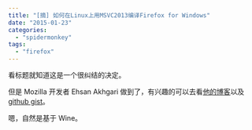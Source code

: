 ```yaml
---
title: "[摘] 如何在Linux上用MSVC2013编译Firefox for Windows"
date: "2015-01-23"
categories: 
  - "spidermonkey"
tags: 
  - "firefox"
---
```


看标题就知道这是一个很纠结的决定。

但是 Mozilla 开发者 Ehsan Akhgari 做到了，有兴趣的可以去看[他的博客](http://ehsanakhgari.org/blog/2015-01-23/running-microsoft-visual-c-2013-under-wine-on-linux)以及 [github gist](https://github.com/ehsan/msvc2013onwine)。

嗯，自然是基于 Wine。

